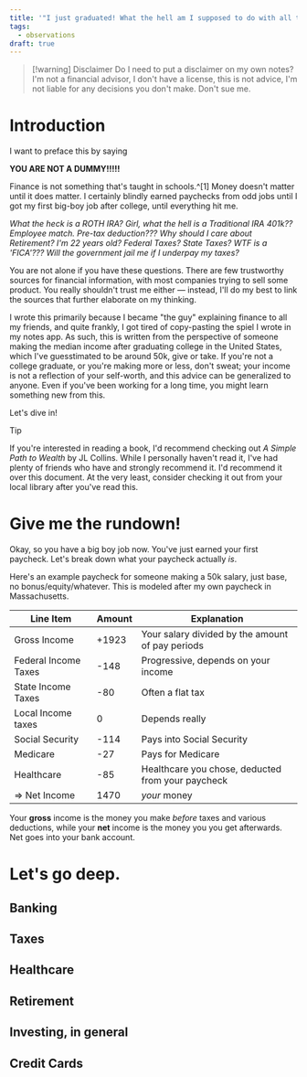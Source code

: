 ```yaml
---
title: '"I just graduated! What the hell am I supposed to do with all this money?"'
tags:
  - observations
draft: true
---
```


> [!warning] Disclaimer
> Do I need to put a disclaimer on my own notes? I'm not a financial advisor, I don't have a license, this is not advice, I'm not liable for any decisions you don't make. Don't sue me.

# Introduction

I want to preface this by saying

**YOU ARE NOT A DUMMY!!!!!**

Finance is not something that's taught in schools.^[1] Money doesn't matter until it does matter. I certainly blindly earned paychecks from odd jobs until I got my first big-boy job after college, until everything hit me.

_What the heck is a ROTH IRA?_
_Girl, what the hell is a Traditional IRA_
_401k?? Employee match. Pre-tax deduction???_
_Why should I care about Retirement? I'm 22 years old?_
_Federal Taxes? State Taxes? WTF is a 'FICA'???_
_Will the government jail me if I underpay my taxes?_

You are not alone if you have these questions. There are few trustworthy sources for financial information, with most companies trying to sell some product. You really shouldn't trust me either — instead, I'll do my best to link the sources that further elaborate on my thinking.

I wrote this primarily because I became "the guy" explaining finance to all my friends, and quite frankly, I got tired of copy-pasting the spiel I wrote in my notes app. As such, this is written from the perspective of someone making the median income after graduating college in the United States, which I've guesstimated to be around 50k, give or take. If you're not a college graduate, or you're making more or less, don't sweat; your income is not a reflection of your self-worth, and this advice can be generalized to anyone. Even if you've been working for a long time, you might learn something new from this.

Let's dive in!

> [!tip]
> If you're interested in reading a book, I'd recommend checking out _A Simple Path to Wealth_ by JL Collins. While I personally haven't read it, I've had plenty of friends who have and strongly recommend it. I'd recommend it over this document. At the very least, consider checking it out from your local library after you've read this.

# Give me the rundown!

Okay, so you have a big boy job now. You've just earned your first paycheck. Let's break down what your paycheck actually _is_.

Here's an example paycheck for someone making a 50k salary, just base, no bonus/equity/whatever. This is modeled after my own paycheck in Massachusetts.

| Line Item            | Amount | Explanation                                       |
| -------------------- | ------ | ------------------------------------------------- |
| Gross Income         | +1923  | Your salary divided by the amount of pay periods  |
| Federal Income Taxes | -148   | Progressive, depends on your income               |
| State Income Taxes   | -80    | Often a flat tax                                  |
| Local Income taxes   | 0      | Depends really                                    |
| Social Security      | -114   | Pays into Social Security                         |
| Medicare             | -27    | Pays for Medicare                                 |
| Healthcare           | -85    | Healthcare you chose, deducted from your paycheck |
| => Net Income        | 1470   | _your_ money                                      |

Your **gross** income is the money you make _before_ taxes and various deductions, while your **net** income is the money you you get afterwards. Net goes into your bank account.

# Let's go deep.

## Banking

## Taxes

## Healthcare

## Retirement

## Investing, in general

## Credit Cards

[^1]: And I don't want to hear the "oh, it should've been taught in school", face it, you and I would've both slept through it.
